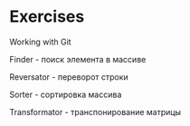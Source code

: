 # Exercises
Working with Git

Finder - поиск элемента в массиве

Reversator - переворот строки

Sorter - сортировка массива

Transformator - транспонирование матрицы
